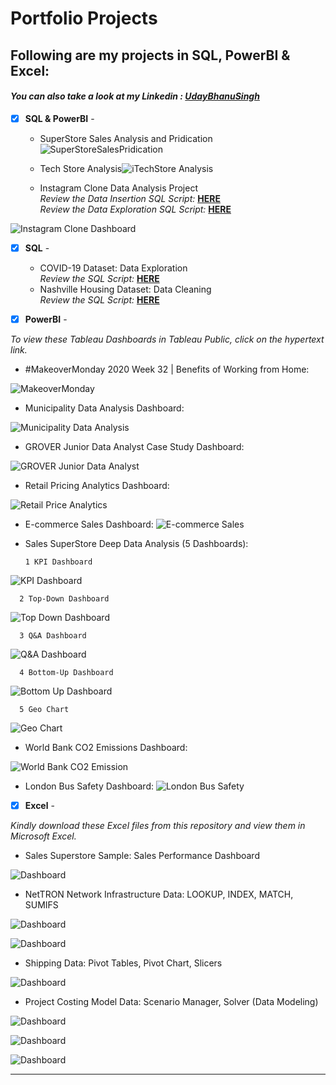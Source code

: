 # Portfolio Projects
## Following are my projects in SQL, PowerBI & Excel: <br />
#### *You can also take a look at my Linkedin : [UdayBhanuSingh](https://www.linkedin.com/in/uday-bhanu-singh/)* <br />



- [x] **SQL & PowerBI** -
  - SuperStore Sales Analysis and Pridication ![SuperStoreSalesPridication]() <br/>

  - Tech Store Analysis![iTechStore Analysis](https://github.com/DayWithU/iTech-Store-Sales_Analysis)<br />
  
  - Instagram Clone Data Analysis Project<br />
*Review the Data Insertion SQL Script:* **[HERE](https://github.com/DayWithU/Data-Analyst-in-Python-/blob/main/Instagram%20Clone%20SQL%20-%20Database%20%26%20Inserting%20Data.sql)**<br />
*Review the Data Exploration SQL Script:* **[HERE](https://github.com/DayWithU/Data-Analyst-in-Python-/blob/main/Instagram%20Clone%20SQL%20-%20Exploratory%20Data%20Analysis.sql)**<br />


 


![Instagram Clone Dashboard](visuals/InstagramCloneDashboard.png)

- [x] **SQL** - 
  - COVID-19 Dataset: Data Exploration  <br />
*Review the SQL Script:* **[HERE](https://github.com/DayWithU/Data-Analyst-in-Python-/blob/main/SQL%20-%20Data%20Exploration.sql)**<br />
  - Nashville Housing Dataset: Data Cleaning <br />
*Review the SQL Script:* **[HERE](https://github.com/DayWithU/Data-Analyst-in-Python-/blob/main/SQL%20-%20Data%20Cleaning.sql)**<br />

- [x] **PowerBI** - 

*To view these Tableau Dashboards in Tableau Public, click on the hypertext link.*

- #MakeoverMonday 2020 Week 32 | Benefits of Working from Home:

![MakeoverMonday](visuals/WorkFromHome.png)  

- Municipality Data Analysis Dashboard:

![Municipality Data Analysis](visuals/MunicipalityDataAnalysisDashboard.png)  

- GROVER Junior Data Analyst Case Study Dashboard: 

![GROVER Junior Data Analyst](visuals/GroverDataAnalystDashboard.png)  


- Retail Pricing Analytics Dashboard:

![Retail Price Analytics](visuals/RetailPricingAnalytics.png)


- E-commerce Sales Dashboard: 
![E-commerce Sales](visuals/E-commerceRetail.png)


- Sales SuperStore Deep Data Analysis (5 Dashboards):
      
      1 KPI Dashboard

![KPI Dashboard](visuals/KPIDashboard.png)

      2 Top-Down Dashboard
      
![Top Down Dashboard](visuals/TopDownDashboard.png)

      3 Q&A Dashboard
      
![Q&A Dashboard](visuals/Q&ADashboard.png)

      4 Bottom-Up Dashboard
      
![Bottom Up Dashboard](visuals/BottomUpDashboard.png)

      5 Geo Chart
      
![Geo Chart](visuals/GeoChart.png)



- World Bank CO2 Emissions Dashboard:

![World Bank CO2 Emission](visuals/WorldBankCO2Emission.png)


- London Bus Safety Dashboard: 
![London Bus Safety](visuals/LondonBusSafety.png)



- [x] **Excel** - 

*Kindly download these Excel files from this repository and view them in Microsoft Excel.*

- Sales Superstore Sample: Sales Performance Dashboard <br />

![Dashboard](visuals/excel/Dashboards.png)


- NetTRON Network Infrastructure Data: LOOKUP, INDEX, MATCH, SUMIFS <br />

![Dashboard](visuals/excel/INDEX.png)

![Dashboard](visuals/excel/LOOKUP.png)


- Shipping Data: Pivot Tables, Pivot Chart, Slicers <br />

![Dashboard](visuals/excel/PivotReports.png)


- Project Costing Model Data: Scenario Manager, Solver (Data Modeling)

![Dashboard](visuals/excel/DataModeling.png)

![Dashboard](visuals/excel/Solver.png)

![Dashboard](visuals/excel/ScenarioManager.png)

--------------------------------------------------------------------------------------------------------------------------------------------------------------------------------
